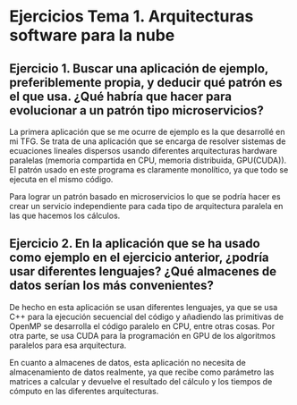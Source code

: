 # Ejercicios Tema 1. Arquitecturas software para la nube

## Ejercicio 1. Buscar una aplicación de ejemplo, preferiblemente propia, y deducir qué patrón es el que usa. ¿Qué habría que hacer para evolucionar a un patrón tipo microservicios?

La primera aplicación que se me ocurre de ejemplo es la que desarrollé en mi TFG. Se trata de una aplicación que se encarga de resolver sistemas de ecuaciones lineales dispersos usando diferentes arquitecturas hardware paralelas (memoria compartida en CPU, memoria distribuida, GPU(CUDA)). El patrón usado en este programa es claramente monolítico, ya que todo se ejecuta en el mismo código.

Para lograr un patrón basado en microservicios lo que se podría hacer es crear un servicio independiente para cada tipo de arquitectura paralela en las que hacemos los cálculos.

## Ejercicio 2. En la aplicación que se ha usado como ejemplo en el ejercicio anterior, ¿podría usar diferentes lenguajes? ¿Qué almacenes de datos serían los más convenientes?

De hecho en esta aplicación se usan diferentes lenguajes, ya que se usa C++ para la ejecución secuencial del código y añadiendo las primitivas de OpenMP se desarrolla el código paralelo en CPU, entre otras cosas. Por otra parte, se usa CUDA para la programación en GPU de los algoritmos paralelos para esa arquitectura.

En cuanto a almacenes de datos, esta aplicación no necesita de almacenamiento de datos realmente, ya que recibe como parámetro las matrices a calcular y devuelve el resultado del cálculo y los tiempos de cómputo en las diferentes arquitecturas.
